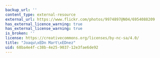 ```yaml
---
backup_url: ''
content_type: external-resource
external_url: https://www.flickr.com/photos/9974897@N04/6954088209
has_external_licence_warning: true
has_external_license_warning: true
is_broken: ''
license: https://creativecommons.org/licenses/by-nc-sa/4.0/
title: "Joaqu\xEDn Mart\xEDnez"
uid: 68ba4e4f-c38b-4e25-9037-12e3fae6de92
---
```

